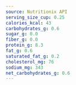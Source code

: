 ```yaml
---
source: Nutritionix API
serving_size_cup: 0.25
calories_kcal: 43
carbohydrates_g: 0.6
sugar_g: 0.0
fiber_g: 0.0
protein_g: 8.3
fat_g: 0.6
saturated_fat_g: 0.2
cholesterol_mg: 76
sodium_mg: 343
net_carbohydrates_g: 0.6
---
```


